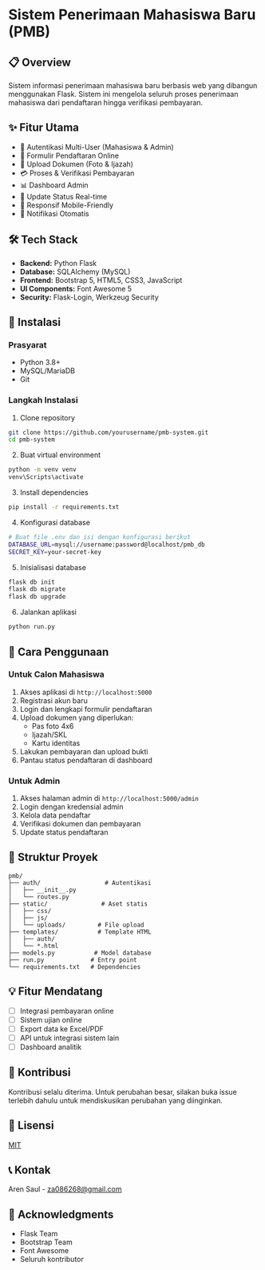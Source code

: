 # Sistem Penerimaan Mahasiswa Baru (PMB)

## 📋 Overview
Sistem informasi penerimaan mahasiswa baru berbasis web yang dibangun menggunakan Flask. Sistem ini mengelola seluruh proses penerimaan mahasiswa dari pendaftaran hingga verifikasi pembayaran.

## ✨ Fitur Utama
- 🔐 Autentikasi Multi-User (Mahasiswa & Admin)
- 📝 Formulir Pendaftaran Online
- 📎 Upload Dokumen (Foto & Ijazah)
- 💳 Proses & Verifikasi Pembayaran
- 📊 Dashboard Admin
- 🔄 Update Status Real-time
- 📱 Responsif Mobile-Friendly
- 📧 Notifikasi Otomatis

## 🛠 Tech Stack
- **Backend:** Python Flask
- **Database:** SQLAlchemy (MySQL)
- **Frontend:** Bootstrap 5, HTML5, CSS3, JavaScript
- **UI Components:** Font Awesome 5
- **Security:** Flask-Login, Werkzeug Security

## 🚀 Instalasi

### Prasyarat
- Python 3.8+
- MySQL/MariaDB
- Git

### Langkah Instalasi

1. Clone repository
```bash
git clone https://github.com/yourusername/pmb-system.git
cd pmb-system
```

2. Buat virtual environment
```bash
python -m venv venv
venv\Scripts\activate
```

3. Install dependencies
```bash
pip install -r requirements.txt
```

4. Konfigurasi database
```bash
# Buat file .env dan isi dengan konfigurasi berikut
DATABASE_URL=mysql://username:password@localhost/pmb_db
SECRET_KEY=your-secret-key
```

5. Inisialisasi database
```bash
flask db init
flask db migrate
flask db upgrade
```

6. Jalankan aplikasi
```bash
python run.py
```

## 📱 Cara Penggunaan

### Untuk Calon Mahasiswa
1. Akses aplikasi di `http://localhost:5000`
2. Registrasi akun baru
3. Login dan lengkapi formulir pendaftaran
4. Upload dokumen yang diperlukan:
   - Pas foto 4x6
   - Ijazah/SKL
   - Kartu identitas
5. Lakukan pembayaran dan upload bukti
6. Pantau status pendaftaran di dashboard

### Untuk Admin
1. Akses halaman admin di `http://localhost:5000/admin`
2. Login dengan kredensial admin
3. Kelola data pendaftar
4. Verifikasi dokumen dan pembayaran
5. Update status pendaftaran

## 📁 Struktur Proyek
```
pmb/
├── auth/                  # Autentikasi
│   ├── __init__.py
│   └── routes.py
├── static/               # Aset statis
│   ├── css/
│   ├── js/
│   └── uploads/         # File upload
├── templates/           # Template HTML
│   ├── auth/
│   └── *.html
├── models.py           # Model database
├── run.py             # Entry point
└── requirements.txt   # Dependencies
```

## 💡 Fitur Mendatang
- [ ] Integrasi pembayaran online
- [ ] Sistem ujian online
- [ ] Export data ke Excel/PDF
- [ ] API untuk integrasi sistem lain
- [ ] Dashboard analitik

## 🤝 Kontribusi
Kontribusi selalu diterima. Untuk perubahan besar, silakan buka issue terlebih dahulu untuk mendiskusikan perubahan yang diinginkan.

## 📝 Lisensi
[MIT](https://choosealicense.com/licenses/mit/)

## 📞 Kontak
Aren Saul - za086268@gmail.com

## 🙏 Acknowledgments
- Flask Team
- Bootstrap Team
- Font Awesome
- Seluruh kontributor
